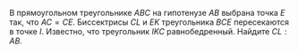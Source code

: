 В прямоугольном треугольнике $ABC$ на гипотенузе $AB$ выбрана точка $E$ так, что $AC=CE$.  Биссектрисы $CL$ и $EK$ треугольника $BCE$ пересекаются в точке $I$. Известно, что треугольник $IKC$  равнобедренный. Найдите $CL:AB.$